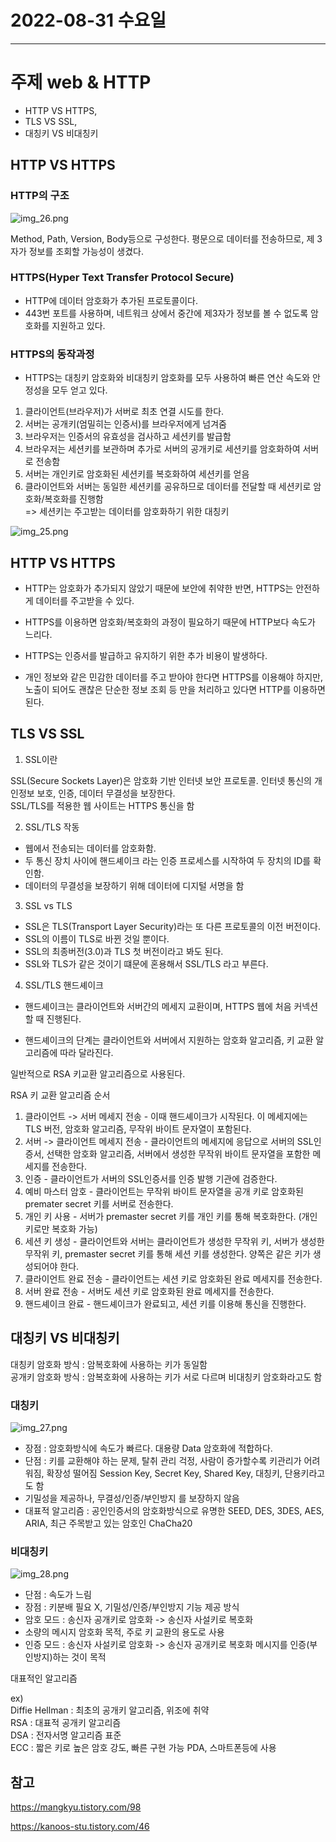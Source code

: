 # 2022-08-31 수요일

----

# 주제 web & HTTP 

<div style="font-size=20px">

- HTTP VS HTTPS, 
- TLS VS SSL, 
- 대칭키 VS 비대칭키

</div>

## HTTP VS HTTPS

### HTTP의 구조
![img_26.png](img_26.png)

Method, Path, Version, Body등으로 구성한다.
평문으로 데이터를 전송하므로, 제 3자가 정보를 조회할 가능성이 생겼다.

### HTTPS(Hyper Text Transfer Protocol Secure)

- HTTP에 데이터 암호화가 추가된 프로토콜이다.
- 443번 포트를 사용하며, 네트워크 상에서 중간에 제3자가 정보를 볼 수 없도록 암호화를 지원하고 있다.

### HTTPS의 동작과정

- HTTPS는 대칭키 암호화와 비대칭키 암호화를 모두 사용하여 빠른 연산 속도와 안정성을 모두 얻고 있다.

1. 클라이언트(브라우저)가 서버로 최초 연결 시도를 한다.
2. 서버는 공개키(엄밀히는 인증서)를 브라우저에게 넘겨줌
3. 브라우저는 인증서의 유효성을 검사하고 세션키를 발급함
4. 브라우저는 세션키를 보관하며 추가로 서버의 공개키로 세션키를 암호화하여 서버로 전송함
5. 서버는 개인키로 암호화된 세션키를 복호화하여 세션키를 얻음
6. 클라이언트와 서버는 동일한 세션키를 공유하므로 데이터를 전달할 때 세션키로 암호화/복호화를 진행함 <br>
=> 세션키는 주고받는 데이터를 암호화하기 위한 대칭키 

![img_25.png](img_25.png)

## HTTP VS HTTPS

- HTTP는 암호화가 추가되지 않았기 때문에 보안에 취약한 반면, HTTPS는 안전하게 데이터를 주고받을 수 있다.

- HTTPS를 이용하면 암호화/복호화의 과정이 필요하기 때문에 HTTP보다 속도가 느리다.

- HTTPS는 인증서를 발급하고 유지하기 위한 추가 비용이 발생하다.

- 개인 정보와 같은 민감한 데이터를 주고 받아야 한다면 HTTPS를 이용해야 하지만, 노출이 되어도 괜찮은 단순한 정보 조회 등 만을 처리하고 있다면 HTTP를 이용하면 된다.
## TLS VS SSL

1. SSL이란

SSL(Secure Sockets Layer)은 암호화 기반 인터넷 보안 프로토콜. 인터넷 통신의 개인정보 보호, 인증, 데이터 무결성을 보장한다. <br>
SSL/TLS를 적용한 웹 사이트는 HTTPS 통신을 함


2. SSL/TLS 작동

- 웹에서 전송되는 데이터를 암호화함.
- 두 통신 장치 사이에 핸드셰이크 라는 인증 프로세스를 시작하여 두 장치의 ID를 확인함.
- 데이터의 무결성을 보장하기 위해 데이터에 디지털 서명을 함


3. SSL vs TLS

- SSL은 TLS(Transport Layer Security)라는 또 다른 프로토콜의 이전 버전이다.
- SSL의 이름이 TLS로 바뀐 것일 뿐이다.
- SSL의 최종버전(3.0)과 TLS 첫 버전이라고 봐도 된다.
- SSL와 TLS가 같은 것이기 떄문에 혼용해서 SSL/TLS 라고 부른다.

4. SSL/TLS 핸드셰이크
   
- 핸드셰이크는 클라이언트와 서버간의 메세지 교환이며,  HTTPS 웹에 처음 커넥션할 때 진행된다.

- 핸드셰이크의 단계는 클라이언트와 서버에서 지원하는 암호화 알고리즘, 키 교환 알고리즘에 따라 달라진다.

일반적으로 RSA 키교환 알고리즘으로 사용된다.

RSA 키 교환 알고리즘 순서

1) 클라이언트 -> 서버 메세지 전송 - 이때 핸드셰이크가 시작된다. 이 메세지에는 TLS 버전, 암호화 알고리즘, 무작위 바이트 문자열이 포함된다.<br>
2) 서버 -> 클라이언트 메세지 전송 - 클라이언트의 메세지에 응답으로 서버의 SSL인증서, 선택한 암호화 알고리즘, 서버에서 생성한 무작위 바이트 문자열을 포함한 메세지를 전송한다.<br>
3) 인증 - 클라이언트가 서버의 SSL인증서를 인증 발행 기관에 검증한다.<br>
4) 예비 마스터 암호 - 클라이언트는 무작위 바이트 문자열을 공개 키로 암호화된 premater secret 키를 서버로 전송한다.
5) 개인 키 사용 - 서버가 premaster secret 키를 개인 키를 통해 복호화한다. (개인 키로만 복호화 가능)
6) 세션 키 생성 - 클라이언트와 서버는 클라이언트가 생성한 무작위 키, 서버가 생성한 무작위 키, premaster secret 키를 통해 세션 키를 생성한다. 양쪽은 같은 키가 생성되어야 한다.
7) 클라이언트 완료 전송 - 클라이언트는 세션 키로 암호화된 완료 메세지를 전송한다.
8) 서버 완료 전송 - 서버도 세션 키로 암호화된 완료 메세지를 전송한다.
9) 핸드셰이크 완료 - 핸드셰이크가 완료되고, 세션 키를 이용해 통신을 진행한다.


## 대칭키 VS 비대칭키 

대칭키 암호화 방식 : 암복호화에 사용하는 키가 동일함 <br>
공개키 암호화 방식 : 암복호화에 사용하는 키가 서로 다르며 비대칭키 암호화라고도 함

### 대칭키

![img_27.png](img_27.png)

- 장점 : 암호화방식에 속도가 빠르다. 대용량 Data 암호화에 적합하다.
- 단점 : 키를 교환해야 하는 문제, 탈취 관리 걱정, 사람이 증가할수록 키관리가 어려워짐, 확장성 떨어짐
Session Key, Secret Key, Shared Key, 대칭키, 단용키라고도 함
- 기밀성을 제공하나, 무결성/인증/부인방지 를 보장하지 않음
- 대표적 알고리즘 : 공인인증서의 암호화방식으로 유명한 SEED, DES, 3DES, AES, ARIA, 최근 주목받고 있는 암호인 ChaCha20


### 비대칭키 

![img_28.png](img_28.png)

- 단점 : 속도가 느림
- 장점 : 키분배 필요 X, 기밀성/인증/부인방지 기능 제공
방식
- 암호 모드 : 송신자 공개키로 암호화 -> 송신자 사설키로 복호화
- 소량의 메시지 암호화 목적, 주로 키 교환의 용도로 사용
- 인증 모드 : 송신자 사설키로 암호화 -> 송신자 공개키로 복호화
메시지를 인증(부인방지)하는 것이 목적

대표적인 알고리즘

ex)<br>
Diffie Hellman : 최초의 공개키 알고리즘, 위조에 취약<br>
RSA : 대표적 공개키 알고리즘<br>
DSA : 전자서명 알고리즘 표준<br>
ECC : 짧은 키로 높은 암호 강도, 빠른 구현 가능 PDA, 스마트폰등에 사용

## 참고

https://mangkyu.tistory.com/98

https://kanoos-stu.tistory.com/46